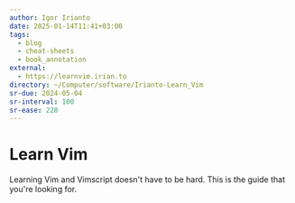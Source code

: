 ```yaml
---
author: Igor Irianto
date: 2025-01-14T11:41+03:00
tags:
  - blog
  - cheat-sheets
  - book_annotation
external:
  - https://learnvim.irian.to
directory: ~/Computer/software/Irianto-Learn_Vim
sr-due: 2024-05-04
sr-interval: 100
sr-ease: 228
---
```


# Learn Vim

Learning Vim and Vimscript doesn't have to be hard. This is the guide that
you're looking for.

